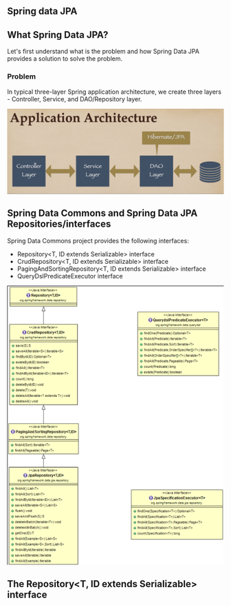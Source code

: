 
## Spring data JPA

## What Spring Data JPA?
Let's first understand what is the problem and how Spring Data JPA provides a solution to solve the problem.

### Problem
In typical three-layer Spring application architecture, we create three layers - Controller, Service, and DAO/Repository layer.

![](img_1.png)


## Spring Data Commons and Spring Data JPA Repositories/interfaces

Spring Data Commons project provides the following interfaces:

- Repository<T, ID extends Serializable> interface
- CrudRepository<T, ID extends Serializable> interface
- PagingAndSortingRepository<T, ID extends Serializable> interface
- QueryDslPredicateExecutor interface


![img_2.png](img_2.png)


## The Repository<T, ID extends Serializable> interface



